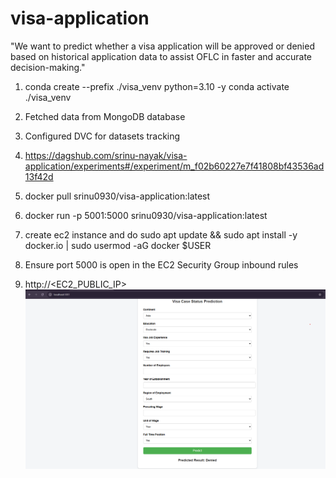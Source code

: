 # visa-application
"We want to predict whether a visa application will be approved or denied based on historical application data to assist OFLC in faster and accurate decision-making."

1. conda create --prefix ./visa_venv python=3.10 -y
    conda activate ./visa_venv

2. Fetched data from MongoDB database
3. Configured DVC for datasets tracking
4. https://dagshub.com/srinu-nayak/visa-application/experiments#/experiment/m_f02b60227e7f41808bf43536ad13f42d
5. docker pull srinu0930/visa-application:latest
6. docker run -p 5001:5000 srinu0930/visa-application:latest
7. create ec2 instance and do sudo apt update && sudo apt install -y docker.io | sudo usermod -aG docker $USER
8. Ensure port 5000 is open in the EC2 Security Group inbound rules
9. http://<EC2_PUBLIC_IP>
![img.png](img.png)